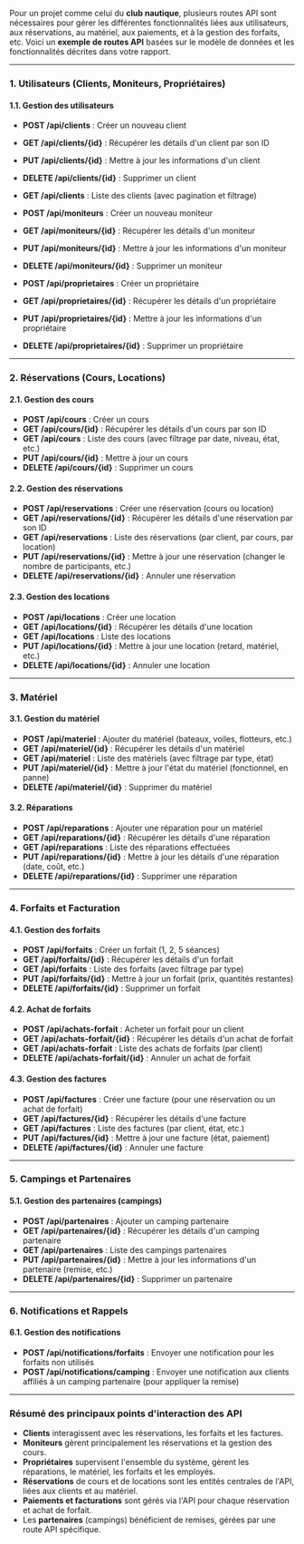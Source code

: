 Pour un projet comme celui du **club nautique**, plusieurs routes API sont nécessaires pour gérer les différentes fonctionnalités liées aux utilisateurs, aux réservations, au matériel, aux paiements, et à la gestion des forfaits, etc. Voici un **exemple de routes API** basées sur le modèle de données et les fonctionnalités décrites dans votre rapport.

---

### **1. Utilisateurs (Clients, Moniteurs, Propriétaires)**

#### 1.1. **Gestion des utilisateurs**
- **POST /api/clients** : Créer un nouveau client
- **GET /api/clients/{id}** : Récupérer les détails d'un client par son ID
- **PUT /api/clients/{id}** : Mettre à jour les informations d'un client
- **DELETE /api/clients/{id}** : Supprimer un client
- **GET /api/clients** : Liste des clients (avec pagination et filtrage)

- **POST /api/moniteurs** : Créer un nouveau moniteur
- **GET /api/moniteurs/{id}** : Récupérer les détails d'un moniteur
- **PUT /api/moniteurs/{id}** : Mettre à jour les informations d'un moniteur
- **DELETE /api/moniteurs/{id}** : Supprimer un moniteur

- **POST /api/proprietaires** : Créer un propriétaire
- **GET /api/proprietaires/{id}** : Récupérer les détails d'un propriétaire
- **PUT /api/proprietaires/{id}** : Mettre à jour les informations d'un propriétaire
- **DELETE /api/proprietaires/{id}** : Supprimer un propriétaire

---

### **2. Réservations (Cours, Locations)**

#### 2.1. **Gestion des cours**
- **POST /api/cours** : Créer un cours
- **GET /api/cours/{id}** : Récupérer les détails d'un cours par son ID
- **GET /api/cours** : Liste des cours (avec filtrage par date, niveau, état, etc.)
- **PUT /api/cours/{id}** : Mettre à jour un cours
- **DELETE /api/cours/{id}** : Supprimer un cours

#### 2.2. **Gestion des réservations**
- **POST /api/reservations** : Créer une réservation (cours ou location)
- **GET /api/reservations/{id}** : Récupérer les détails d'une réservation par son ID
- **GET /api/reservations** : Liste des réservations (par client, par cours, par location)
- **PUT /api/reservations/{id}** : Mettre à jour une réservation (changer le nombre de participants, etc.)
- **DELETE /api/reservations/{id}** : Annuler une réservation

#### 2.3. **Gestion des locations**
- **POST /api/locations** : Créer une location
- **GET /api/locations/{id}** : Récupérer les détails d'une location
- **GET /api/locations** : Liste des locations
- **PUT /api/locations/{id}** : Mettre à jour une location (retard, matériel, etc.)
- **DELETE /api/locations/{id}** : Annuler une location

---

### **3. Matériel**

#### 3.1. **Gestion du matériel**
- **POST /api/materiel** : Ajouter du matériel (bateaux, voiles, flotteurs, etc.)
- **GET /api/materiel/{id}** : Récupérer les détails d'un matériel
- **GET /api/materiel** : Liste des matériels (avec filtrage par type, état)
- **PUT /api/materiel/{id}** : Mettre à jour l'état du matériel (fonctionnel, en panne)
- **DELETE /api/materiel/{id}** : Supprimer du matériel

#### 3.2. **Réparations**
- **POST /api/reparations** : Ajouter une réparation pour un matériel
- **GET /api/reparations/{id}** : Récupérer les détails d'une réparation
- **GET /api/reparations** : Liste des réparations effectuées
- **PUT /api/reparations/{id}** : Mettre à jour les détails d'une réparation (date, coût, etc.)
- **DELETE /api/reparations/{id}** : Supprimer une réparation

---

### **4. Forfaits et Facturation**

#### 4.1. **Gestion des forfaits**
- **POST /api/forfaits** : Créer un forfait (1, 2, 5 séances)
- **GET /api/forfaits/{id}** : Récupérer les détails d'un forfait
- **GET /api/forfaits** : Liste des forfaits (avec filtrage par type)
- **PUT /api/forfaits/{id}** : Mettre à jour un forfait (prix, quantités restantes)
- **DELETE /api/forfaits/{id}** : Supprimer un forfait

#### 4.2. **Achat de forfaits**
- **POST /api/achats-forfait** : Acheter un forfait pour un client
- **GET /api/achats-forfait/{id}** : Récupérer les détails d'un achat de forfait
- **GET /api/achats-forfait** : Liste des achats de forfaits (par client)
- **DELETE /api/achats-forfait/{id}** : Annuler un achat de forfait

#### 4.3. **Gestion des factures**
- **POST /api/factures** : Créer une facture (pour une réservation ou un achat de forfait)
- **GET /api/factures/{id}** : Récupérer les détails d'une facture
- **GET /api/factures** : Liste des factures (par client, état, etc.)
- **PUT /api/factures/{id}** : Mettre à jour une facture (état, paiement)
- **DELETE /api/factures/{id}** : Annuler une facture

---

### **5. Campings et Partenaires**

#### 5.1. **Gestion des partenaires (campings)**
- **POST /api/partenaires** : Ajouter un camping partenaire
- **GET /api/partenaires/{id}** : Récupérer les détails d'un camping partenaire
- **GET /api/partenaires** : Liste des campings partenaires
- **PUT /api/partenaires/{id}** : Mettre à jour les informations d'un partenaire (remise, etc.)
- **DELETE /api/partenaires/{id}** : Supprimer un partenaire

---

### **6. Notifications et Rappels**

#### 6.1. **Gestion des notifications**
- **POST /api/notifications/forfaits** : Envoyer une notification pour les forfaits non utilisés
- **POST /api/notifications/camping** : Envoyer une notification aux clients affiliés à un camping partenaire (pour appliquer la remise)
  
---

### **Résumé des principaux points d'interaction des API**

- **Clients** interagissent avec les réservations, les forfaits et les factures.
- **Moniteurs** gèrent principalement les réservations et la gestion des cours.
- **Propriétaires** supervisent l'ensemble du système, gèrent les réparations, le matériel, les forfaits et les employés.
- **Réservations** de cours et de locations sont les entités centrales de l'API, liées aux clients et au matériel.
- **Paiements et facturations** sont gérés via l'API pour chaque réservation et achat de forfait.
- Les **partenaires** (campings) bénéficient de remises, gérées par une route API spécifique.
